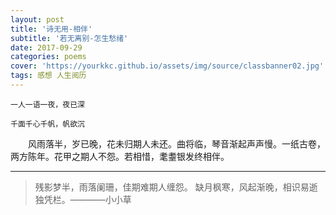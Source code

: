 ```yaml
---
layout: post
title: '诗无用-相伴'
subtitle: '若无离别-怎生愁绪'
date: 2017-09-29
categories: poems
cover: 'https://yourkkc.github.io/assets/img/source/classbanner02.jpg'
tags: 感想 人生阅历
---
```


```
一人一语一夜，夜已深

千面千心千帆，帆欲沉

```

&emsp;&emsp;风雨落半，岁已晚，花未归期人未还。曲将临，琴音渐起声声慢。一纸古卷，两方陈年。花甲之期人不怨。若相惜，耄耋银发终相伴。








---
> 残影梦半，雨落阑珊，佳期难期人缠怨。
> 缺月枫寒，风起渐晚，相识易逝独凭栏。————小小草
